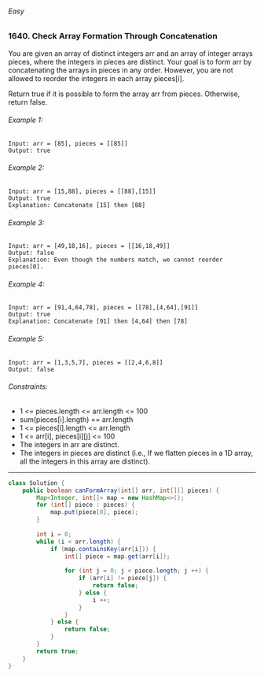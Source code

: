 ###### Easy

### 1640. Check Array Formation Through Concatenation

You are given an array of distinct integers arr and an array of integer arrays pieces, where the integers in pieces are distinct. Your goal is to form arr by concatenating the arrays in pieces in any order. However, you are not allowed to reorder the integers in each array pieces[i].

Return true if it is possible to form the array arr from pieces. Otherwise, return false.

 

###### Example 1:
```
Input: arr = [85], pieces = [[85]]
Output: true
```
###### Example 2:
```
Input: arr = [15,88], pieces = [[88],[15]]
Output: true
Explanation: Concatenate [15] then [88]
```
###### Example 3:
```
Input: arr = [49,18,16], pieces = [[16,18,49]]
Output: false
Explanation: Even though the numbers match, we cannot reorder pieces[0].
```
###### Example 4:
```
Input: arr = [91,4,64,78], pieces = [[78],[4,64],[91]]
Output: true
Explanation: Concatenate [91] then [4,64] then [78]
```
###### Example 5:
```
Input: arr = [1,3,5,7], pieces = [[2,4,6,8]]
Output: false
```

###### Constraints:

* 1 <= pieces.length <= arr.length <= 100
* sum(pieces[i].length) == arr.length
* 1 <= pieces[i].length <= arr.length
* 1 <= arr[i], pieces[i][j] <= 100
* The integers in arr are distinct.
* The integers in pieces are distinct (i.e., If we flatten pieces in a 1D array, all the integers in this array are distinct).

***

```java
class Solution {
    public boolean canFormArray(int[] arr, int[][] pieces) {
        Map<Integer, int[]> map = new HashMap<>();
        for (int[] piece : pieces) {
            map.put(piece[0], piece);
        }
        
        int i = 0;
        while (i < arr.length) {
            if (map.containsKey(arr[i])) {
                int[] piece = map.get(arr[i]);
                
                for (int j = 0; j < piece.length; j ++) {
                    if (arr[i] != piece[j]) {
                        return false;
                    } else {
                        i ++;
                    }
                }
            } else {
                return false;
            }
        }
        return true;
    }
}
```
